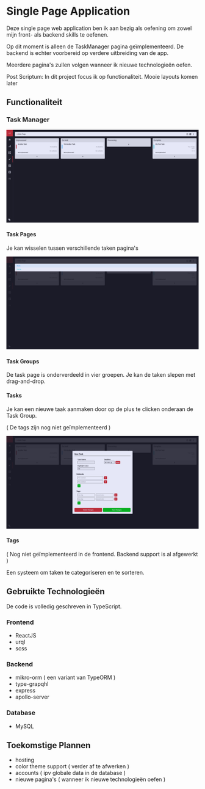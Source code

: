 # Single Page Application
Deze single page web application ben ik aan bezig als oefening om zowel mijn front- als backend skills te oefenen. 

Op dit moment is alleen de TaskManager pagina geïmplementeerd. De backend is echter voorbereid op verdere uitbreiding van de app.

Meerdere pagina's zullen volgen wanneer ik nieuwe technologieën oefen.

Post Scriptum: In dit project focus ik op functionaliteit. Mooie layouts komen later

## Functionaliteit
### Task Manager
![Task Manager View](https://github.com/Ziothh/SPA/blob/master/readme_images/taskPage.png)

#### Task Pages
Je kan wisselen tussen verschillende taken pagina's

![Task Pages Switching](https://github.com/Ziothh/SPA/blob/master/readme_images/pageSwitching.png)


#### Task Groups
De task page is onderverdeeld in vier groepen. Je kan de taken slepen met drag-and-drop. 

#### Tasks
Je kan een nieuwe taak aanmaken door op de plus te clicken onderaan de Task Group. 

( De tags zijn nog niet geïmplementeerd )

![Task Creation Screen](https://github.com/Ziothh/SPA/blob/master/readme_images/taskCreationScreen.png)

#### Tags
( Nog niet geïmplementeerd in de frontend. Backend support is al afgewerkt )

Een systeem om taken te categoriseren en te sorteren.

## Gebruikte Technologieën
De code is volledig geschreven in TypeScript.
### Frontend
 - ReactJS
 - urql
 - scss
### Backend
 - mikro-orm ( een variant van TypeORM )
 - type-grapqhl
 - express
 - apollo-server
### Database
 - MySQL

## Toekomstige Plannen
 - hosting
 - color theme support ( verder af te afwerken )
 - accounts ( ipv globale data in de database )
 - nieuwe pagina's ( wanneer ik nieuwe technologieën oefen )
